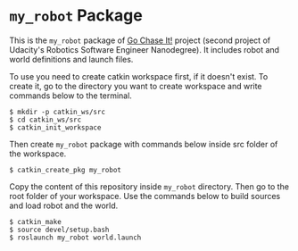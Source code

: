 # `my_robot` Package

This is the `my_robot` package of [Go Chase It!](https://github.com/korhanmd/udacity-go-chase-it) project (second project of Udacity's Robotics Software Engineer Nanodegree).
It includes robot and world definitions and launch files.

To use you need to create catkin workspace first, if it doesn't exist. To create it, go to the directory you want to create workspace and write commands below to the terminal.

```
$ mkdir -p catkin_ws/src
$ cd catkin_ws/src
$ catkin_init_workspace
```

Then create `my_robot` package with commands below inside src folder of the workspace.

```
$ catkin_create_pkg my_robot
```

Copy the content of this repository inside `my_robot` directory. Then go to the root folder of your workspace. Use the commands below to build sources and load robot and the world.

```
$ catkin_make
$ source devel/setup.bash
$ roslaunch my_robot world.launch
```
